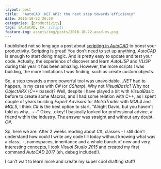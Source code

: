 ```yaml
---
layout: post
title:  "AutoCAD .NET API: the next step towards efficiency"
date: 2016-10-22 20:29
categories: [productivity]
tags: [AutoCAD, C#, script]
feature-img: assets/img/posts/2016-10-22-acad-vs.png
---
```

I published not so long ago a post about <a href="https://davidtorralbablog.wordpress.com/2016/10/03/autolisp-scripting-in-autocad/">scripting in <i>AutoCAD</i></a> to boost your productivity. Scripting is great! You don't need to set up anything, <i>AutoCAD</i> is enough to start doing magic. And is pretty easy to update and test your code. Actually, the experience of discover and learn <i>AutoLISP</i> and <i>VLISP</i> during this year it has been amazing. However, the more scripts I was building, the more limitations I was finding, such as create custom objects.

So, a step towards a more powerful tool was unavoidable. <i>.NET</i> had to happen, in my case with <i>C#</i> (or <i>CSharp</i>). Why not <i>VisualBasic</i>? Why not <i>ObjectARX </i>(<i>C++</i> based)? Well, despite I have played a bit with <i>VisualBasic</i> before to create some Macros, and I had some relation with C++, as I spent couple of years building <i>Expert Advisors</i> for <i>MetraTrader</i> with <i>MQL4</i> and <i>MQL5</i>, I think <i>C#</i> is the best option to start. "Alright David, but you haven't told us why...¬¬" Okey...okey! I basically looked for professional advice, a friend within the industry. The answer was straight and without any doubt <i>C#</i>.

So, here we are. After 2 weeks reading about <i>C#</i>, classes - I still don't understand how could I write any code till today without knowing what was a class...-, namespaces, inheritance and a whole bunch of new and very interesting concepts, I took <i>Visual Studio 2015</i> and created my first command <i>AutoCAD 2017</i> (eh, debug included!).

I can't wait to learn more and create my super cool drafting stuff!